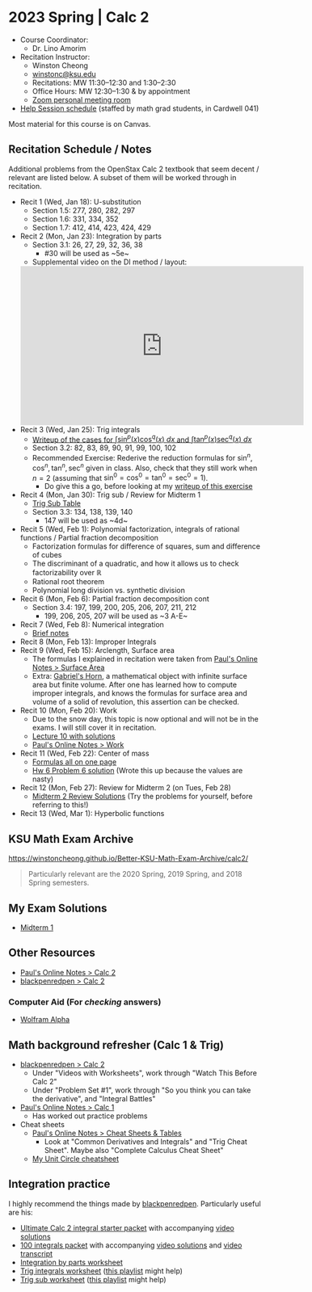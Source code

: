 # 2023 Spring | Calc 2

<style>
 a:visited {
  color: darkorchid
 }
</style>

* Course Coordinator:
  * Dr. Lino Amorim
* Recitation Instructor:
  * Winston Cheong
  * winstonc@ksu.edu
  * Recitations: MW 11:30&ndash;12:30 and 1:30&ndash;2:30
  * Office Hours: MW 12:30&ndash;1:30 & by appointment
  * [Zoom personal meeting room](https://ksu.zoom.us/j/2293865582?pwd=Z0dqUTQrUSt6THRBOW41SG43aitmdz09)
* [Help Session schedule](https://www.math.ksu.edu/student-success/undergraduate-success/help/helpsess.html) (staffed by math grad students, in Cardwell 041)

Most material for this course is on Canvas.

## Recitation Schedule / Notes

Additional problems from the OpenStax Calc 2 textbook that seem decent / relevant are listed below. A subset of them will be worked through in recitation.

* Recit 1 (Wed, Jan 18): U-substitution
  * Section 1.5: 277, 280, 282, 297
  * Section 1.6: 331, 334, 352
  * Section 1.7: 412, 414, 423, 424, 429
* Recit 2 (Mon, Jan 23): Integration by parts
  * Section 3.1: 26, 27, 29, 32, 36, 38
    * #30 will be used as ~5e~
  * Supplemental video on the DI method / layout:
  <iframe width="560" height="315" src="https://www.youtube.com/embed/8xPfNuXLSwk" title="YouTube video player" frameborder="0" allow="accelerometer; autoplay; clipboard-write; encrypted-media; gyroscope; picture-in-picture; web-share" allowfullscreen></iframe>
* Recit 3 (Wed, Jan 25): Trig integrals
  * [Writeup of the cases for $\int \sin^p(x) \cos^q(x) \ dx$ and $\int \tan^p(x) \sec^q(x) \ dx$](https://www.overleaf.com/read/nhsjpxjqjkpd)
  * Section 3.2: 82, 83, 89, 90, 91, 99, 100, 102
  * Recommended Exercise: Rederive the reduction formulas for $\sin^n, \cos^n, \tan^n, \sec^n$ given in class. Also, check that they still work when $n=2$ (assuming that $\sin^0 = \cos^0 = \tan^0 = \sec^0 = 1$).
    * Do give this a go, before looking at my [writeup of this exercise](https://www.overleaf.com/read/wqzshgqrpdjm)
* Recit 4 (Mon, Jan 30): Trig sub / Review for Midterm 1
  * [Trig Sub Table](https://www.overleaf.com/read/jjhvrxhqzzgg)
  * Section 3.3: 134, 138, 139, 140
    * 147 will be used as ~4d~
* Recit 5 (Wed, Feb 1): Polynomial factorization, integrals of rational functions / Partial fraction decomposition
  * Factorization formulas for difference of squares, sum and difference of cubes
  * The discriminant of a quadratic, and how it allows us to check factorizability over $\mathbb{R}$
  * Rational root theorem
  * Polynomial long division vs. synthetic division
* Recit 6 (Mon, Feb 6): Partial fraction decomposition cont
  * Section 3.4: 197, 199, 200, 205, 206, 207, 211, 212
    * 199, 206, 205, 207 will be used as ~3 A-E~
* Recit 7 (Wed, Feb 8): Numerical integration
  * [Brief notes](https://www.overleaf.com/read/sdrkwkrxchyc)
* Recit 8 (Mon, Feb 13): Improper Integrals
* Recit 9 (Wed, Feb 15): Arclength, Surface area
  * The formulas I explained in recitation were taken from [Paul's Online Notes > Surface Area](https://tutorial.math.lamar.edu/classes/calcii/surfacearea.aspx)
  * Extra: [Gabriel's Horn](https://www.wikiwand.com/en/Gabriel%27s_horn), a mathematical object with infinite surface area but finite volume. After one has learned how to compute improper integrals, and knows the formulas for surface area and volume of a solid of revolution, this assertion can be checked.
* Recit 10 (Mon, Feb 20): Work
  * Due to the snow day, this topic is now optional and will not be in the exams. I will still cover it in recitation.
  * [Lecture 10 with solutions](https://www.dropbox.com/s/f8am1t72huaesvt/lect-10-sol.pdf?dl=0)
  * [Paul's Online Notes > Work](https://tutorial.math.lamar.edu/Classes/CalcI/Work.aspx)
* Recit 11 (Wed, Feb 22): Center of mass
  * [Formulas all on one page](https://www.overleaf.com/read/wzsvhrzrgfvs)
  * [Hw 6 Problem 6 solution](https://www.dropbox.com/s/vqm7v0wfqiaw6sq/hw6.6.pdf?dl=0) (Wrote this up because the values are nasty)
* Recit 12 (Mon, Feb 27): Review for Midterm 2 (on Tues, Feb 28)
  * [Midterm 2 Review Solutions](https://www.dropbox.com/s/odsm9afh77fc1ls/review2-sol.pdf?dl=0) (Try the problems for yourself, before referring to this!)
* Recit 13 (Wed, Mar 1): Hyperbolic functions

## KSU Math Exam Archive

<https://winstoncheong.github.io/Better-KSU-Math-Exam-Archive/calc2/>

> Particularly relevant are the 2020 Spring, 2019 Spring, and 2018 Spring semesters.

## My Exam Solutions

* [Midterm 1](https://www.dropbox.com/s/ejbd30j570h6rcj/exam1-mysol.pdf?dl=0)

## Other Resources

* [Paul's Online Notes > Calc 2](https://tutorial.math.lamar.edu/classes/calcii/calcii.aspx)
* [blackpenredpen > Calc 2](https://www.blackpenredpen.com/calc2)

### Computer Aid (For *checking* answers)

* [Wolfram Alpha](https://www.wolframalpha.com/)

## Math background refresher (Calc 1 & Trig)

* [blackpenredpen > Calc 2](https://www.blackpenredpen.com/calc2)
  * Under "Videos with Worksheets", work through "Watch This Before Calc 2"
  * Under "Problem Set #1", work through "So you think you can take the derivative", and "Integral Battles"
* [Paul's Online Notes > Calc 1](https://tutorial.math.lamar.edu/classes/calci/calci.aspx)
  * Has worked out practice problems
* Cheat sheets
  * [Paul's Online Notes > Cheat Sheets & Tables](https://tutorial.math.lamar.edu/Extras/CheatSheets_Tables.aspx)
    * Look at "Common Derivatives and Integrals" and "Trig Cheat Sheet". Maybe also "Complete Calculus Cheat Sheet"
  * [My Unit Circle cheatsheet](https://www.overleaf.com/read/pjpffsrkrhfx)

## Integration practice

I highly recommend the things made by [blackpenredpen](https://www.blackpenredpen.com/calc2).
Particularly useful are his:

* [Ultimate Calc 2 integral starter packet](https://www.blackpenredpen.com/_files/ugd/287ba5_434067d1e62c46c184065780349cd084.pdf) with accompanying [video solutions](https://www.youtube.com/watch?v=XOUwIdufY9Y)
* [100 integrals packet](https://www.blackpenredpen.com/_files/ugd/287ba5_9809e0bcf44548b79263bf7e0c70ad17.pdf) with accompanying [video solutions](https://www.youtube.com/watch?v=dgm4-3-Iv3s) and [video transcript](https://www.blackpenredpen.com/_files/ugd/287ba5_62e3789012b14a77ae31c0986f993ecc.pdf)
* [Integration by parts worksheet](https://www.blackpenredpen.com/_files/ugd/287ba5_472a69bac7d74d3ab272d0dd6bccd170.pdf)
* [Trig integrals worksheet](https://www.blackpenredpen.com/_files/ugd/287ba5_4c6cd42fbf9a4cc58be455f39ef6267e.pdf) ([this playlist](https://www.youtube.com/playlist?list=PLj7p5OoL6vGyKrScQeswVIq5ud2Ui5wwX) might help)
* [Trig sub worksheet](https://www.blackpenredpen.com/_files/ugd/287ba5_f6e66543dc674672a69a3ada59d0005d.pdf) ([this playlist](https://www.youtube.com/playlist?list=PLj7p5OoL6vGwi8Fdeq-4ppvGmjx47a0Eo) might help)
